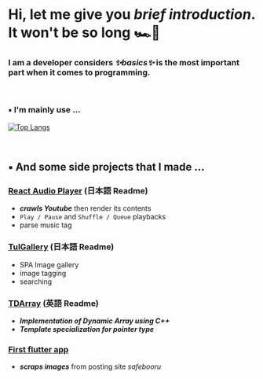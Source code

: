 # Hi, let me give you _brief introduction_. It won't be so long :racing_car::checkered_flag:

### I am a developer considers _✨basics✨_ is the most important part when it comes to programming.

</br>

### 	:black_small_square: I'm mainly use ...
[![Top Langs](https://github-readme-stats.vercel.app/api/top-langs/?username=sessho-maru&layout=compact)](https://github.com/sessho-maru/github-readme-stats)

</br>

## 	:black_small_square: And some side projects that I made ...
### [React Audio Player](https://github.com/Sessho-maru/React_Audio) (日本語 Readme)
* _**crawls Youtube**_ then render its contents
* `Play / Pause` and `Shuffle / Queue` playbacks
* parse music tag

### [TulGallery](https://github.com/Sessho-maru/TulGallery) (日本語 Readme)
* SPA Image gallery
* image tagging
* searching

### [TDArray](https://github.com/Sessho-maru/TDArray) (英語 Readme)
* _**Implementation of Dynamic Array using C++**_
* _**Template specialization for pointer type**_

### [First flutter app](https://github.com/Sessho-maru/flutter)
* _**scraps images**_ from posting site _safebooru_

<!--
**Sessho-maru/Sessho-maru** is a ✨ _special_ ✨ repository because its `README.md` (this file) appears on your GitHub profile.

Here are some ideas to get you started:

- 🔭 I’m currently working on ...
- 🌱 I’m currently learning ...
- 👯 I’m looking to collaborate on ...
- 🤔 I’m looking for help with ...
- 💬 Ask me about ...
- 📫 How to reach me: ...
- 😄 Pronouns: ...
- ⚡ Fun fact: ...
-->
